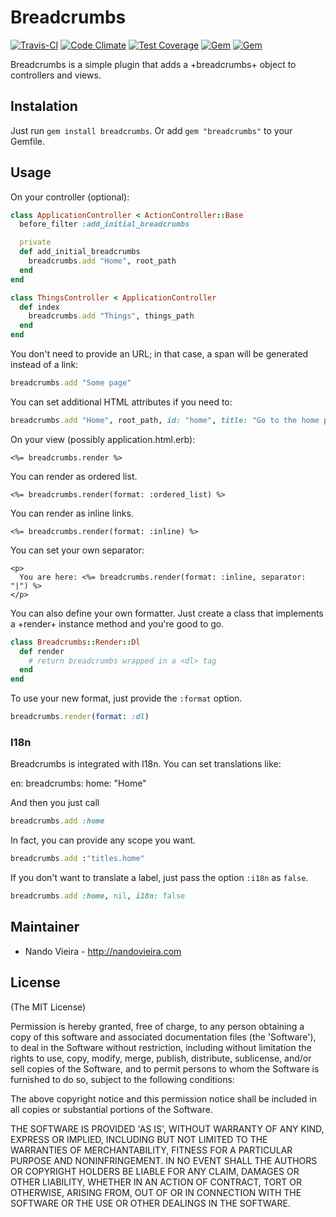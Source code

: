 # Breadcrumbs

[![Travis-CI](https://travis-ci.org/fnando/breadcrumbs.png)](https://travis-ci.org/fnando/breadcrumbs)
[![Code Climate](https://codeclimate.com/github/fnando/breadcrumbs/badges/gpa.svg)](https://codeclimate.com/github/fnando/breadcrumbs)
[![Test Coverage](https://codeclimate.com/github/fnando/breadcrumbs/badges/coverage.svg)](https://codeclimate.com/github/fnando/breadcrumbs/coverage)
[![Gem](https://img.shields.io/gem/v/breadcrumbs.svg)](https://rubygems.org/gems/breadcrumbs)
[![Gem](https://img.shields.io/gem/dt/breadcrumbs.svg)](https://rubygems.org/gems/breadcrumbs)

Breadcrumbs is a simple plugin that adds a +breadcrumbs+ object to controllers and views.

## Instalation

Just run `gem install breadcrumbs`. Or add `gem "breadcrumbs"` to your Gemfile.

## Usage

On your controller (optional):

```ruby
class ApplicationController < ActionController::Base
  before_filter :add_initial_breadcrumbs

  private
  def add_initial_breadcrumbs
    breadcrumbs.add "Home", root_path
  end
end

class ThingsController < ApplicationController
  def index
    breadcrumbs.add "Things", things_path
  end
end
```

You don't need to provide an URL; in that case, a span will be generated
instead of a link:

```ruby
breadcrumbs.add "Some page"
```

You can set additional HTML attributes if you need to:

```ruby
breadcrumbs.add "Home", root_path, id: "home", title: "Go to the home page"
```

On your view (possibly application.html.erb):

```erb
<%= breadcrumbs.render %>
```

You can render as ordered list.

```erb
<%= breadcrumbs.render(format: :ordered_list) %>
```

You can render as inline links.

```erb
<%= breadcrumbs.render(format: :inline) %>
```

You can set your own separator:

```erb
<p>
  You are here: <%= breadcrumbs.render(format: :inline, separator: "|") %>
</p>
```

You can also define your own formatter. Just create a class that implements a +render+ instance
method and you're good to go.

```ruby
class Breadcrumbs::Render::Dl
  def render
    # return breadcrumbs wrapped in a <dl> tag
  end
end
```

To use your new format, just provide the `:format` option.

```ruby
breadcrumbs.render(format: :dl)
```

### I18n

Breadcrumbs is integrated with I18n. You can set translations like:

  en:
    breadcrumbs:
      home: "Home"

And then you just call

```ruby
breadcrumbs.add :home
```

In fact, you can provide any scope you want.

```ruby
breadcrumbs.add :"titles.home"
```

If you don't want to translate a label, just pass the option `:i18n` as `false`.

```ruby
breadcrumbs.add :home, nil, i18n: false
```

## Maintainer

* Nando Vieira - http://nandovieira.com

## License

(The MIT License)

Permission is hereby granted, free of charge, to any person obtaining
a copy of this software and associated documentation files (the
'Software'), to deal in the Software without restriction, including
without limitation the rights to use, copy, modify, merge, publish,
distribute, sublicense, and/or sell copies of the Software, and to
permit persons to whom the Software is furnished to do so, subject to
the following conditions:

The above copyright notice and this permission notice shall be
included in all copies or substantial portions of the Software.

THE SOFTWARE IS PROVIDED 'AS IS', WITHOUT WARRANTY OF ANY KIND,
EXPRESS OR IMPLIED, INCLUDING BUT NOT LIMITED TO THE WARRANTIES OF
MERCHANTABILITY, FITNESS FOR A PARTICULAR PURPOSE AND NONINFRINGEMENT.
IN NO EVENT SHALL THE AUTHORS OR COPYRIGHT HOLDERS BE LIABLE FOR ANY
CLAIM, DAMAGES OR OTHER LIABILITY, WHETHER IN AN ACTION OF CONTRACT,
TORT OR OTHERWISE, ARISING FROM, OUT OF OR IN CONNECTION WITH THE
SOFTWARE OR THE USE OR OTHER DEALINGS IN THE SOFTWARE.
